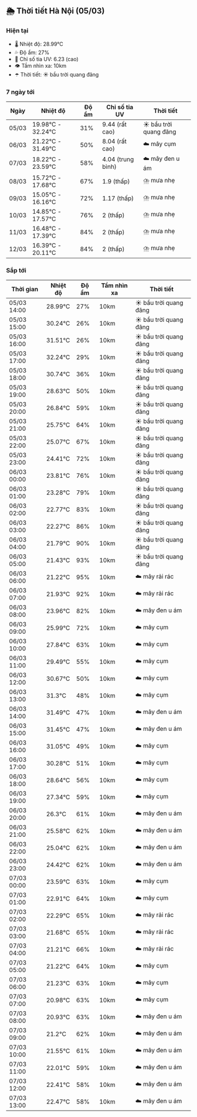 ## 🌦️ Thời tiết Hà Nội (05/03)

### Hiện tại

- 🌡️ Nhiệt độ: 28.99℃
- 💦 Độ ẩm: 27%
- 🌟 Chỉ số tia UV: 6.23 (cao)
- 👁️ Tầm nhìn xa: 10km
- ☂️ Thời tiết: ☀️ bầu trời quang đãng

### 7 ngày tới

| Ngày | Nhiệt độ | Độ ẩm | Chỉ số tia UV | Thời tiết |
| --- | --- | --- | --- | --- |
| 05/03 | 19.98℃ - 32.24℃ | 31% | 9.44 (rất cao) | ☀️ bầu trời quang đãng |
| 06/03 | 21.22℃ - 31.49℃ | 50% | 8.04 (rất cao) | ☁️ mây cụm |
| 07/03 | 18.22℃ - 23.59℃ | 58% | 4.04 (trung bình) | ☁️ mây đen u ám |
| 08/03 | 15.72℃ - 17.68℃ | 67% | 1.9 (thấp) | ⛈️ mưa nhẹ |
| 09/03 | 15.05℃ - 16.16℃ | 72% | 1.17 (thấp) | ⛈️ mưa nhẹ |
| 10/03 | 14.85℃ - 17.57℃ | 76% | 2 (thấp) | ⛈️ mưa nhẹ |
| 11/03 | 16.48℃ - 17.39℃ | 84% | 2 (thấp) | ⛈️ mưa nhẹ |
| 12/03 | 16.39℃ - 20.11℃ | 84% | 2 (thấp) | ⛈️ mưa nhẹ |

### Sắp tới

| Thời gian | Nhiệt độ | Độ ẩm | Tầm nhìn xa | Thời tiết |
| --- | --- | --- | --- | --- |
| 05/03 14:00 | 28.99℃ | 27% | 10km | ☀️ bầu trời quang đãng |
| 05/03 15:00 | 30.24℃ | 26% | 10km | ☀️ bầu trời quang đãng |
| 05/03 16:00 | 31.51℃ | 26% | 10km | ☀️ bầu trời quang đãng |
| 05/03 17:00 | 32.24℃ | 29% | 10km | ☀️ bầu trời quang đãng |
| 05/03 18:00 | 30.74℃ | 36% | 10km | ☀️ bầu trời quang đãng |
| 05/03 19:00 | 28.63℃ | 50% | 10km | ☀️ bầu trời quang đãng |
| 05/03 20:00 | 26.84℃ | 59% | 10km | ☀️ bầu trời quang đãng |
| 05/03 21:00 | 25.75℃ | 64% | 10km | ☀️ bầu trời quang đãng |
| 05/03 22:00 | 25.07℃ | 67% | 10km | ☀️ bầu trời quang đãng |
| 05/03 23:00 | 24.41℃ | 72% | 10km | ☀️ bầu trời quang đãng |
| 06/03 00:00 | 23.81℃ | 76% | 10km | ☀️ bầu trời quang đãng |
| 06/03 01:00 | 23.28℃ | 79% | 10km | ☀️ bầu trời quang đãng |
| 06/03 02:00 | 22.77℃ | 83% | 10km | ☀️ bầu trời quang đãng |
| 06/03 03:00 | 22.27℃ | 86% | 10km | ☀️ bầu trời quang đãng |
| 06/03 04:00 | 21.79℃ | 90% | 10km | ☀️ bầu trời quang đãng |
| 06/03 05:00 | 21.43℃ | 93% | 10km | ☀️ bầu trời quang đãng |
| 06/03 06:00 | 21.22℃ | 95% | 10km | ☁️ mây rải rác |
| 06/03 07:00 | 21.93℃ | 92% | 10km | ☁️ mây rải rác |
| 06/03 08:00 | 23.96℃ | 82% | 10km | ☁️ mây đen u ám |
| 06/03 09:00 | 25.99℃ | 72% | 10km | ☁️ mây cụm |
| 06/03 10:00 | 27.84℃ | 63% | 10km | ☁️ mây cụm |
| 06/03 11:00 | 29.49℃ | 55% | 10km | ☁️ mây cụm |
| 06/03 12:00 | 30.67℃ | 50% | 10km | ☁️ mây cụm |
| 06/03 13:00 | 31.3℃ | 48% | 10km | ☁️ mây cụm |
| 06/03 14:00 | 31.49℃ | 47% | 10km | ☁️ mây đen u ám |
| 06/03 15:00 | 31.45℃ | 47% | 10km | ☁️ mây đen u ám |
| 06/03 16:00 | 31.05℃ | 49% | 10km | ☁️ mây cụm |
| 06/03 17:00 | 30.28℃ | 51% | 10km | ☁️ mây cụm |
| 06/03 18:00 | 28.64℃ | 56% | 10km | ☁️ mây cụm |
| 06/03 19:00 | 27.34℃ | 59% | 10km | ☁️ mây cụm |
| 06/03 20:00 | 26.3℃ | 61% | 10km | ☁️ mây đen u ám |
| 06/03 21:00 | 25.58℃ | 62% | 10km | ☁️ mây đen u ám |
| 06/03 22:00 | 25.04℃ | 62% | 10km | ☁️ mây đen u ám |
| 06/03 23:00 | 24.42℃ | 62% | 10km | ☁️ mây đen u ám |
| 07/03 00:00 | 23.59℃ | 63% | 10km | ☁️ mây cụm |
| 07/03 01:00 | 22.91℃ | 64% | 10km | ☁️ mây cụm |
| 07/03 02:00 | 22.29℃ | 65% | 10km | ☁️ mây rải rác |
| 07/03 03:00 | 21.68℃ | 65% | 10km | ☁️ mây rải rác |
| 07/03 04:00 | 21.21℃ | 66% | 10km | ☁️ mây rải rác |
| 07/03 05:00 | 21.22℃ | 64% | 10km | ☁️ mây cụm |
| 07/03 06:00 | 21.23℃ | 63% | 10km | ☁️ mây cụm |
| 07/03 07:00 | 20.98℃ | 63% | 10km | ☁️ mây cụm |
| 07/03 08:00 | 20.93℃ | 63% | 10km | ☁️ mây đen u ám |
| 07/03 09:00 | 21.2℃ | 62% | 10km | ☁️ mây đen u ám |
| 07/03 10:00 | 21.55℃ | 61% | 10km | ☁️ mây đen u ám |
| 07/03 11:00 | 22.01℃ | 59% | 10km | ☁️ mây đen u ám |
| 07/03 12:00 | 22.41℃ | 58% | 10km | ☁️ mây đen u ám |
| 07/03 13:00 | 22.47℃ | 58% | 10km | ☁️ mây đen u ám |
